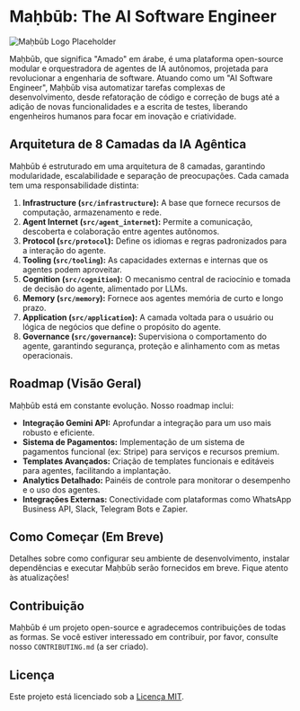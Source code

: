 
# Maḥbūb: The AI Software Engineer

![Maḥbūb Logo Placeholder](https://via.placeholder.com/400x200?text=Ma%E1%B8%A5b%C5%ABb+Logo)

Maḥbūb, que significa "Amado" em árabe, é uma plataforma open-source modular e orquestradora de agentes de IA autônomos, projetada para revolucionar a engenharia de software. Atuando como um "AI Software Engineer", Maḥbūb visa automatizar tarefas complexas de desenvolvimento, desde refatoração de código e correção de bugs até a adição de novas funcionalidades e a escrita de testes, liberando engenheiros humanos para focar em inovação e criatividade.

## Arquitetura de 8 Camadas da IA Agêntica

Maḥbūb é estruturado em uma arquitetura de 8 camadas, garantindo modularidade, escalabilidade e separação de preocupações. Cada camada tem uma responsabilidade distinta:

1.  **Infrastructure (`src/infrastructure`):** A base que fornece recursos de computação, armazenamento e rede.
2.  **Agent Internet (`src/agent_internet`):** Permite a comunicação, descoberta e colaboração entre agentes autônomos.
3.  **Protocol (`src/protocol`):** Define os idiomas e regras padronizados para a interação do agente.
4.  **Tooling (`src/tooling`):** As capacidades externas e internas que os agentes podem aproveitar.
5.  **Cognition (`src/cognition`):** O mecanismo central de raciocínio e tomada de decisão do agente, alimentado por LLMs.
6.  **Memory (`src/memory`):** Fornece aos agentes memória de curto e longo prazo.
7.  **Application (`src/application`):** A camada voltada para o usuário ou lógica de negócios que define o propósito do agente.
8.  **Governance (`src/governance`):** Supervisiona o comportamento do agente, garantindo segurança, proteção e alinhamento com as metas operacionais.

## Roadmap (Visão Geral)

Maḥbūb está em constante evolução. Nosso roadmap inclui:

*   **Integração Gemini API:** Aprofundar a integração para um uso mais robusto e eficiente.
*   **Sistema de Pagamentos:** Implementação de um sistema de pagamentos funcional (ex: Stripe) para serviços e recursos premium.
*   **Templates Avançados:** Criação de templates funcionais e editáveis para agentes, facilitando a implantação.
*   **Analytics Detalhado:** Painéis de controle para monitorar o desempenho e o uso dos agentes.
*   **Integrações Externas:** Conectividade com plataformas como WhatsApp Business API, Slack, Telegram Bots e Zapier.

## Como Começar (Em Breve)

Detalhes sobre como configurar seu ambiente de desenvolvimento, instalar dependências e executar Maḥbūb serão fornecidos em breve. Fique atento às atualizações!

## Contribuição

Maḥbūb é um projeto open-source e agradecemos contribuições de todas as formas. Se você estiver interessado em contribuir, por favor, consulte nosso `CONTRIBUTING.md` (a ser criado).

## Licença

Este projeto está licenciado sob a [Licença MIT](LICENSE).
